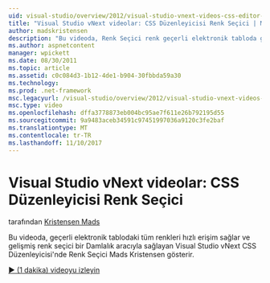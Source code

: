 ```yaml
---
uid: visual-studio/overview/2012/visual-studio-vnext-videos-css-editor-color-picker
title: "Visual Studio vNext videolar: CSS Düzenleyicisi Renk Seçici | Microsoft Docs"
author: madskristensen
description: "Bu videoda, Renk Seçici renk geçerli elektronik tabloda gösterir ve sunan Visual Studio vNext CSS Düzenleyicisi'nde Mads Kristensen gösteren..."
ms.author: aspnetcontent
manager: wpickett
ms.date: 08/30/2011
ms.topic: article
ms.assetid: c0c084d3-1b12-4de1-b904-30fbbda59a30
ms.technology: 
ms.prod: .net-framework
msc.legacyurl: /visual-studio/overview/2012/visual-studio-vnext-videos-css-editor-color-picker
msc.type: video
ms.openlocfilehash: dffa3778873eb004bc95ae7f611e26b792195d55
ms.sourcegitcommit: 9a9483aceb34591c97451997036a9120c3fe2baf
ms.translationtype: MT
ms.contentlocale: tr-TR
ms.lasthandoff: 11/10/2017
---
```

<a name="visual-studio-vnext-videos-css-editor-color-picker"></a>Visual Studio vNext videolar: CSS Düzenleyicisi Renk Seçici
====================
tarafından [Kristensen Mads](https://github.com/madskristensen)

Bu videoda, geçerli elektronik tablodaki tüm renkleri hızlı erişim sağlar ve gelişmiş renk seçici bir Damlalık aracıyla sağlayan Visual Studio vNext CSS Düzenleyicisi'nde Renk Seçici Mads Kristensen gösterir.

[&#9654; (1 dakika) videoyu izleyin](https://channel9.msdn.com/Blogs/ASP-NET-Site-Videos/visual-studio-vnext-videos-css-editor-color-picker)
